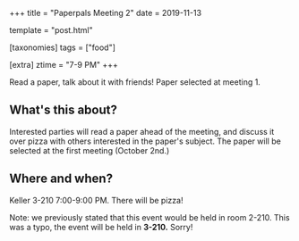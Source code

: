 +++
title = "Paperpals Meeting 2"
date = 2019-11-13

template = "post.html"

[taxonomies]
tags = ["food"]

[extra]
ztime = "7-9 PM"
+++

Read a paper, talk about it with friends! Paper selected at meeting 1.

<!-- more -->

## What's this about?

Interested parties will read a paper ahead of the meeting, and discuss it over pizza with others interested in the paper's subject. The paper will be selected at the first meeting (October 2nd.)

## Where and when?

Keller 3-210 7:00-9:00 PM. There will be pizza!

Note: we previously stated that this event would be held in room 2-210. This was a typo, the event will be held in **3-210.** Sorry!
